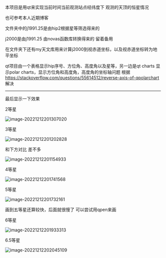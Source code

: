 本项目是用qt来实现当前时间当前观测站点经纬度下 观测的天顶的恒星情况

也可参考本人近期博客

文件夹中的j1991.25是由hip2根据星等筛选得来的

j2000是由j1991.25 由novas函数库转换得来的 留着备用

在文件夹下还有my天文库用来计算j2000到视赤道坐标，以及视赤道坐标转为地平坐标



qt项目由一个表格显示hip序号、方位角、高度角以及星等，另一边是qt charts 显示polar charts，显示方位角和高度角，高度角的坐标轴问题 根据 https://stackoverflow.com/questions/55614512/reverse-axis-of-qpolarchart 解决



---

最后显示一下效果



2等星

![image-20221212201307020](https://images-1312692717.cos.ap-nanjing.myqcloud.com/img/image-20221212201307020.png)

3等星

![image-20221212201202828](https://images-1312692717.cos.ap-nanjing.myqcloud.com/img/image-20221212201202828.png)

和下方对比 差不多

![image-20221212201154933](https://images-1312692717.cos.ap-nanjing.myqcloud.com/img/image-20221212201154933.png)

4等星

![image-20221212201741568](https://images-1312692717.cos.ap-nanjing.myqcloud.com/img/image-20221212201741568.png)

5等星

![image-20221212201732161](C:\Users\hp\Desktop\rec.assets\image-20221212201732161.png)

画到五等星还算较快，后面就很慢了 可以尝试用qpen来画

6等星

![image-20221212201933313](https://images-1312692717.cos.ap-nanjing.myqcloud.com/img/image-20221212201933313.png)

6.5等星

![image-20221212202045109](https://images-1312692717.cos.ap-nanjing.myqcloud.com/img/image-20221212202045109.png)